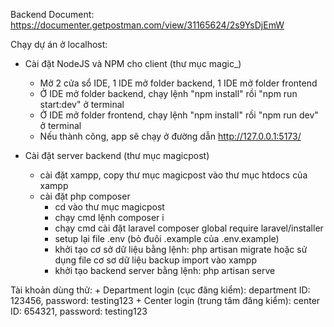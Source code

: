 Backend Document: https://documenter.getpostman.com/view/31165624/2s9YsDjEmW

Chạy dự án ở localhost:
- Cài đặt NodeJS và NPM cho client (thư mục magic_)
	+ Mở 2 cửa sổ IDE, 1 IDE mở folder backend, 1 IDE mở folder frontend
	+ Ở IDE mở folder backend, chạy lệnh "npm install" rồi "npm run start:dev" ở terminal
	+ Ở IDE mở folder frontend, chạy lệnh "npm install" rồi "npm run dev" ở terminal
	+ Nếu thành công, app sẽ chạy ở đường dẫn http://127.0.0.1:5173/

- Cài đặt server backend (thư mục magicpost)
	- cài đặt xampp, copy thư mục magicpost vào thư mục htdocs của xampp
	- cài đặt php composer
		- cd vào thư mục magicpost
		- chạy cmd lệnh composer i
		- chạy cmd cài đặt laravel composer global require laravel/installer
		- setup lại file .env (bỏ đuôi .example của .env.example) 
		- khởi tạo cơ sở dữ liệu bằng lệnh: php artisan migrate hoặc sử dụng file cơ sơ dữ liệu backup import vào xampp
		- khởi tạo backend server bằng lệnh: php artisan serve



Tài khoản dùng thử:
	+ Department login (cục đăng kiểm): department ID: 123456, password: testing123
	+ Center login (trung tâm đăng kiểm): center ID: 654321, password: testing123
